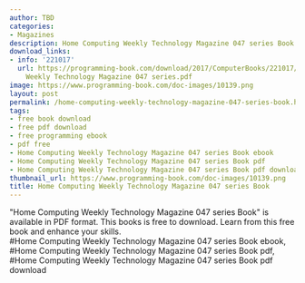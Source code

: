 ```yaml
---
author: TBD
categories:
- Magazines
description: Home Computing Weekly Technology Magazine 047 series Book
download_links:
- info: '221017'
  url: https://programming-book.com/download/2017/ComputerBooks/221017/Home Computing
    Weekly Technology Magazine 047 series.pdf
image: https://www.programming-book.com/doc-images/10139.png
layout: post
permalink: /home-computing-weekly-technology-magazine-047-series-book.html
tags:
- free book download
- free pdf download
- free programming ebook
- pdf free
- Home Computing Weekly Technology Magazine 047 series Book ebook
- Home Computing Weekly Technology Magazine 047 series Book pdf
- Home Computing Weekly Technology Magazine 047 series Book pdf download
thumbnail_url: https://www.programming-book.com/doc-images/10139.png
title: Home Computing Weekly Technology Magazine 047 series Book
---
```


 
<div class="item-desc text-justify">
  "Home Computing Weekly Technology Magazine 047 series Book" is available in PDF format. This books is free to download. Learn from this free book and enhance your skills.
  <br>
  #Home Computing Weekly Technology Magazine 047 series Book ebook, #Home Computing Weekly Technology Magazine 047 series Book pdf, #Home Computing Weekly Technology Magazine 047 series Book pdf download
</div>